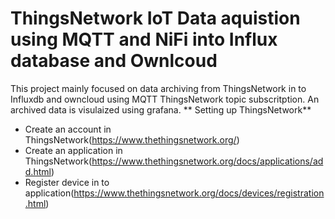 # ThingsNetwork IoT Data aquistion using MQTT and NiFi into Influx database and Ownlcoud

This project mainly focused on data archiving from ThingsNetwork in to Influxdb  and owncloud using MQTT ThingsNetwork topic subscritption.
An archived data is visulaized using grafana.
** Setting up ThingsNetwork**
- Create an account in ThingsNetwork(https://www.thethingsnetwork.org/)
- Create an application in ThingsNetwork(https://www.thethingsnetwork.org/docs/applications/add.html)
- Register device in to application(https://www.thethingsnetwork.org/docs/devices/registration.html)


